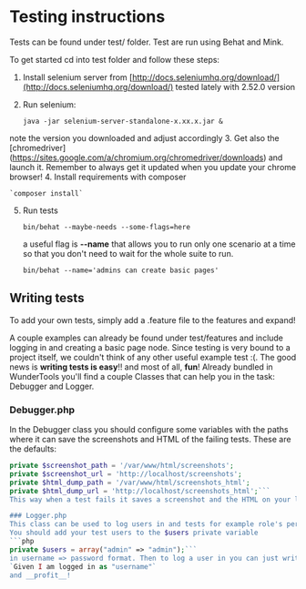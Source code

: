 Testing instructions
========================
Tests can be found under test/ folder.
Test are run using Behat and Mink.

To get started cd into test folder and follow these steps:
1. Install selenium server from [http://docs.seleniumhq.org/download/](http://docs.seleniumhq.org/download/) tested lately with 2.52.0 version
2. Run selenium:

    `java -jar selenium-server-standalone-x.xx.x.jar &`

  note the version you downloaded and adjust accordingly
3. Get also the [chromedriver] (https://sites.google.com/a/chromium.org/chromedriver/downloads) and launch it. Remember to always get it updated when you update your chrome browser!
4. Install requirements with composer

    `composer install`

5. Run tests

    `bin/behat --maybe-needs --some-flags=here`

    a useful flag is __--name__ that allows you to run only one scenario at a time so that you don't need to wait for the whole suite to run.

    `bin/behat --name='admins can create basic pages'`

Writing tests
------------------
To add your own tests, simply add a .feature file to the features and expand!

A couple examples can already be found under test/features and include logging in and creating a basic page node. Since testing is very bound to a project itself, we couldn't think of any other useful example test :(.
The good news is **writing tests is easy**!! and most of all, __fun__!
Already bundled in WunderTools you'll find a couple Classes that can help you in the task: Debugger and Logger.

### Debugger.php
In the Debugger class you should configure some variables with the paths where it can save the screenshots and HTML of the failing tests.
These are the defaults:
```php
private $screenshot_path = '/var/www/html/screenshots';
private $screenshot_url = 'http://localhost/screenshots';
private $html_dump_path = '/var/www/html/screenshots_html';
private $html_dump_url = 'http://localhost/screenshots_html';```
This way when a test fails it saves a screenshot and the HTML on your local environment for debugging purposes so that you can go and see where's the problem.

### Logger.php
This class can be used to log users in and tests for example role's permissions and so on.
You should add your test users to the $users private variable
```php
private $users = array("admin" => "admin");```
in username => password format. Then to log a user in you can just write in your test:
`Given I am logged in as "username"`
and __profit__!
